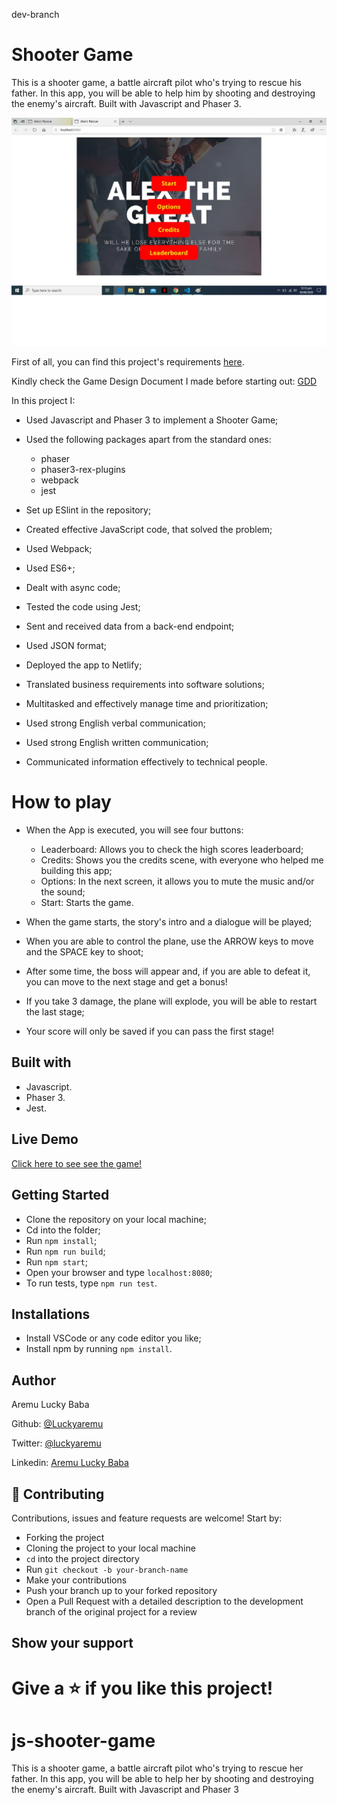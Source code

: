 dev-branch
# Shooter Game
This is a shooter game, a battle aircraft pilot who's trying to rescue his father. In this app, you will be able to help him by shooting and destroying the enemy's aircraft. Built with Javascript and Phaser 3.

![screenshot](./src/assets/screenshoot1.jpg)

First of all, you can find this project's requirements [here](https://www.notion.so/Shooter-game-203e819041c7486bb36f9e65faecba27).

Kindly check the Game Design Document I made before starting out: [GDD](src/assets/docs/gdd.md)

In this project I:

- Used Javascript and Phaser 3 to implement a Shooter Game;
- Used the following packages apart from the standard ones:

  - phaser
  - phaser3-rex-plugins
  - webpack
  - jest
- Set up ESlint in the repository;
- Created effective JavaScript code, that solved the problem;
- Used Webpack;
- Used ES6+;
- Dealt with async code;
- Tested the code using Jest;
- Sent and received data from a back-end endpoint;
- Used JSON format;
- Deployed the app to Netlify;
- Translated business requirements into software solutions;
- Multitasked and effectively manage time and prioritization;
- Used strong English verbal communication;
- Used strong English written communication;
- Communicated information effectively to technical people.

# How to play

- When the App is executed, you will see four buttons:
  - Leaderboard: Allows you to check the high scores leaderboard;
  - Credits: Shows you the credits scene, with everyone who helped me building this app;
  - Options: In the next screen, it allows you to mute the music and/or the sound;
  - Start: Starts the game.

- When the game starts, the story's intro and a dialogue will be played;
- When you are able to control the plane, use the ARROW keys to move and the SPACE key to shoot;
- After some time, the boss will appear and, if you are able to defeat it, you can move to the next stage and get a bonus!
- If you take 3 damage, the plane will explode, you will be able to restart the last stage;
- Your score will only be saved if you can pass the first stage!

## Built with

- Javascript.
- Phaser 3.
- Jest.

## Live Demo

[Click here to see see the game!](https://raw.githack.com/Luckyaremu/js-shooter-game/dev-branch/dist/index.html)

## Getting Started

- Clone the repository on your local machine;
- Cd into the folder;
- Run `npm install`;
- Run `npm run build`;
- Run `npm start`;
- Open your browser and type `localhost:8080`;
- To run tests, type `npm run test`.

## Installations

- Install VSCode or any code editor you like;
- Install npm by running `npm install`.

## Author

Aremu Lucky Baba

Github: [@Luckyaremu](https://github.com/Luckyaremu)

Twitter: [@luckyaremu](https://twitter.com/luckyaremu)

Linkedin: [Aremu Lucky Baba](https://www.linkedin.com/in/lucky-aremu-24807a145/)

## 🤝 Contributing

Contributions, issues and feature requests are welcome! Start by:

- Forking the project
- Cloning the project to your local machine
- `cd` into the project directory
- Run `git checkout -b your-branch-name`
- Make your contributions
- Push your branch up to your forked repository
- Open a Pull Request with a detailed description to the development branch of the original project for a review

## Show your support

Give a ⭐️ if you like this project!
=======
# js-shooter-game
This is a shooter game, a battle aircraft pilot who's trying to rescue her father. In this app, you will be able to help her by shooting and destroying the enemy's aircraft. Built with Javascript and Phaser 3
